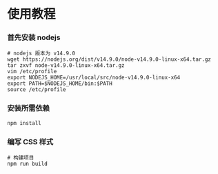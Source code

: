 # 使用教程

### 首先安装 nodejs

```shell
# nodejs 版本为 v14.9.0
wget https://nodejs.org/dist/v14.9.0/node-v14.9.0-linux-x64.tar.gz
tar zxvf node-v14.9.0-linux-x64.tar.gz
vim /etc/profile
export NODEJS_HOME=/usr/local/src/node-v14.9.0-linux-x64
export PATH=$NODEJS_HOME/bin:$PATH
source /etc/profile
```

### 安装所需依赖

```shell
npm install
```

### 编写 CSS 样式

```shell
# 构建项目
npm run build
```
